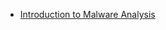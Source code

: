 + [Introduction to Malware Analysis](../HBT/Skills%20Assessment/Introduction%20to%20Malware%20Analysis.md) 